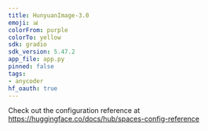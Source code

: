 ```yaml
---
title: HunyuanImage-3.0
emoji: 📊
colorFrom: purple
colorTo: yellow
sdk: gradio
sdk_version: 5.47.2
app_file: app.py
pinned: false
tags:
- anycoder
hf_oauth: true
---
```


Check out the configuration reference at https://huggingface.co/docs/hub/spaces-config-reference